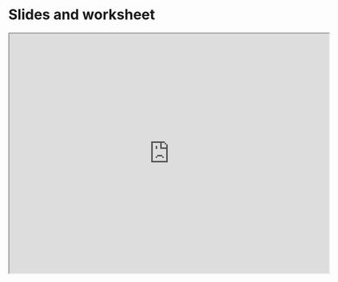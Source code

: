 # Slides and worksheet

<iframe src="https://drive.google.com/file/d/1_zhJ7keAcw1FX1mTa0he56mqOsETmONg/preview" width="640" height="480" allow="autoplay"></iframe>